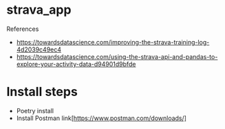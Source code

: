 # strava_app
References
- https://towardsdatascience.com/improving-the-strava-training-log-4d2039c49ec4
- https://towardsdatascience.com/using-the-strava-api-and-pandas-to-explore-your-activity-data-d94901d9bfde

# Install steps
- Poetry install
- Install Postman link[https://www.postman.com/downloads/]

